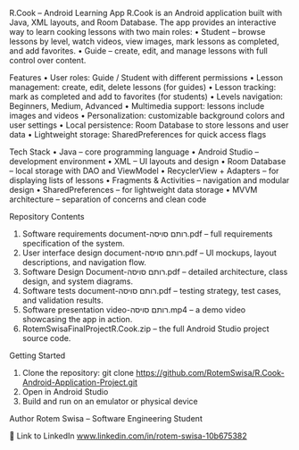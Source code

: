 R.Cook – Android Learning App
R.Cook is an Android application built with Java, XML layouts, and Room Database.
The app provides an interactive way to learn cooking lessons with two main roles:
•	Student – browse lessons by level, watch videos, view images, mark lessons as completed, and add favorites.
•	Guide – create, edit, and manage lessons with full control over content.

Features
•	User roles: Guide / Student with different permissions
•	Lesson management: create, edit, delete lessons (for guides)
•	Lesson tracking: mark as completed and add to favorites (for students)
•	Levels navigation: Beginners, Medium, Advanced
•	Multimedia support: lessons include images and videos
•	Personalization: customizable background colors and user settings
•	Local persistence: Room Database to store lessons and user data
•	Lightweight storage: SharedPreferences for quick access flags

 Tech Stack
•	Java – core programming language
•	Android Studio – development environment
•	XML – UI layouts and design
•	Room Database – local storage with DAO and ViewModel
•	RecyclerView + Adapters – for displaying lists of lessons
•	Fragments & Activities – navigation and modular design
•	SharedPreferences – for lightweight data storage
•	MVVM architecture – separation of concerns and clean code

 Repository Contents
1.	Software requirements document-רותם סויסה.pdf – full requirements specification of the system.
2.	User interface design document-רותם סויסה.pdf – UI mockups, layout descriptions, and navigation flow.
3.	Software Design Document-רותם סויסה.pdf – detailed architecture, class design, and system diagrams.
4.	Software tests document-רותם סויסה.pdf – testing strategy, test cases, and validation results.
5.	Software presentation video-רותם סויסה.mp4 – a demo video showcasing the app in action.
6.	RotemSwisaFinalProjectR.Cook.zip – the full Android Studio project source code.

 Getting Started
1.	Clone the repository: 
git clone https://github.com/RotemSwisa/R.Cook-Android-Application-Project.git
2.	Open in Android Studio
3.	Build and run on an emulator or physical device

 Author
Rotem Swisa – Software Engineering Student

🔗 Link to LinkedIn www.linkedin.com/in/rotem-swisa-10b675382
